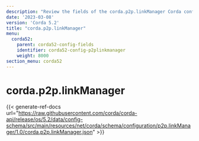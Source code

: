 ```yaml
---
description: "Review the fields of the corda.p2p.linkManager Corda configuration section."
date: '2023-03-08'
version: 'Corda 5.2'
title: "corda.p2p.linkManager"
menu:
  corda52:
    parent: corda52-config-fields
    identifier: corda52-config-p2plinkmanager
    weight: 8000
section_menu: corda52
---
```

# corda.p2p.linkManager

{{< generate-ref-docs url="https://raw.githubusercontent.com/corda/corda-api/release/os/5.2/data/config-schema/src/main/resources/net/corda/schema/configuration/p2p.linkManager/1.0/corda.p2p.linkManager.json" >}}
